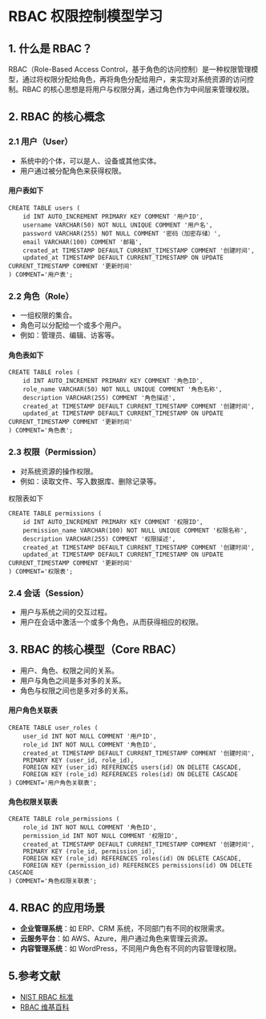 # RBAC 权限控制模型学习

## 1. 什么是 RBAC？

RBAC（Role-Based Access Control，基于角色的访问控制）是一种权限管理模型，通过将权限分配给角色，再将角色分配给用户，来实现对系统资源的访问控制。RBAC 的核心思想是将用户与权限分离，通过角色作为中间层来管理权限。

## 2. RBAC 的核心概念

### 2.1 用户（User）
- 系统中的个体，可以是人、设备或其他实体。
- 用户通过被分配角色来获得权限。

#### 用户表如下

```mysql
CREATE TABLE users (
    id INT AUTO_INCREMENT PRIMARY KEY COMMENT '用户ID',
    username VARCHAR(50) NOT NULL UNIQUE COMMENT '用户名',
    password VARCHAR(255) NOT NULL COMMENT '密码（加密存储）',
    email VARCHAR(100) COMMENT '邮箱',
    created_at TIMESTAMP DEFAULT CURRENT_TIMESTAMP COMMENT '创建时间',
    updated_at TIMESTAMP DEFAULT CURRENT_TIMESTAMP ON UPDATE CURRENT_TIMESTAMP COMMENT '更新时间'
) COMMENT='用户表';
```



### 2.2 角色（Role）

- 一组权限的集合。
- 角色可以分配给一个或多个用户。
- 例如：管理员、编辑、访客等。

#### 角色表如下

```mysql
CREATE TABLE roles (
    id INT AUTO_INCREMENT PRIMARY KEY COMMENT '角色ID',
    role_name VARCHAR(50) NOT NULL UNIQUE COMMENT '角色名称',
    description VARCHAR(255) COMMENT '角色描述',
    created_at TIMESTAMP DEFAULT CURRENT_TIMESTAMP COMMENT '创建时间',
    updated_at TIMESTAMP DEFAULT CURRENT_TIMESTAMP ON UPDATE CURRENT_TIMESTAMP COMMENT '更新时间'
) COMMENT='角色表';
```



### 2.3 权限（Permission）

- 对系统资源的操作权限。
- 例如：读取文件、写入数据库、删除记录等。

权限表如下

```mysql
CREATE TABLE permissions (
    id INT AUTO_INCREMENT PRIMARY KEY COMMENT '权限ID',
    permission_name VARCHAR(100) NOT NULL UNIQUE COMMENT '权限名称',
    description VARCHAR(255) COMMENT '权限描述',
    created_at TIMESTAMP DEFAULT CURRENT_TIMESTAMP COMMENT '创建时间',
    updated_at TIMESTAMP DEFAULT CURRENT_TIMESTAMP ON UPDATE CURRENT_TIMESTAMP COMMENT '更新时间'
) COMMENT='权限表';
```

### 2.4 会话（Session）
- 用户与系统之间的交互过程。
- 用户在会话中激活一个或多个角色，从而获得相应的权限。



## 3. RBAC 的核心模型（Core RBAC）

- 用户、角色、权限之间的关系。
- 用户与角色之间是多对多的关系。
- 角色与权限之间也是多对多的关系。

#### 用户角色关联表

```mysql
CREATE TABLE user_roles (
    user_id INT NOT NULL COMMENT '用户ID',
    role_id INT NOT NULL COMMENT '角色ID',
    created_at TIMESTAMP DEFAULT CURRENT_TIMESTAMP COMMENT '创建时间',
    PRIMARY KEY (user_id, role_id),
    FOREIGN KEY (user_id) REFERENCES users(id) ON DELETE CASCADE,
    FOREIGN KEY (role_id) REFERENCES roles(id) ON DELETE CASCADE
) COMMENT='用户角色关联表';
```

#### 角色权限关联表

```mysql
CREATE TABLE role_permissions (
    role_id INT NOT NULL COMMENT '角色ID',
    permission_id INT NOT NULL COMMENT '权限ID',
    created_at TIMESTAMP DEFAULT CURRENT_TIMESTAMP COMMENT '创建时间',
    PRIMARY KEY (role_id, permission_id),
    FOREIGN KEY (role_id) REFERENCES roles(id) ON DELETE CASCADE,
    FOREIGN KEY (permission_id) REFERENCES permissions(id) ON DELETE CASCADE
) COMMENT='角色权限关联表';
```

## 4. RBAC 的应用场景

- **企业管理系统**：如 ERP、CRM 系统，不同部门有不同的权限需求。
- **云服务平台**：如 AWS、Azure，用户通过角色来管理云资源。
- **内容管理系统**：如 WordPress，不同用户角色有不同的内容管理权限。

## 5.参考文献

- [NIST RBAC 标准](https://csrc.nist.gov/projects/role-based-access-control)
- [RBAC 维基百科](https://en.wikipedia.org/wiki/Role-based_access_control)

